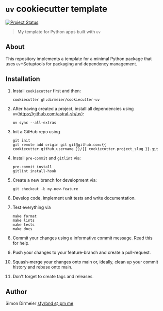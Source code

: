 # `uv` cookiecutter template

[![Project Status](http://www.repostatus.org/badges/latest/concept.svg)](http://www.repostatus.org/#concept)

> My template for Python apps built with `uv`

## About

This repository implements a template for a minimal Python package that uses `uv`+Setuptools for packaging and dependency management.

## Installation

1) Install `cookiecutter` first and then:

    ```bash
    cookiecutter gh:dirmeier/cookiecutter-uv
    ```

2) After having created a project, install all dependencies using `uv`(https://github.com/astral-sh/uv):

    ```shell
    uv sync --all-extras
    ```

3) Init a GitHub repo using

   ```shell
   git init
   git remote add origin git git@github.com:{{ cookiecutter.github_username }}/{{ cookiecutter.project_slug }}.git
   ```

4) Install `pre-commit` and `gitlint` via:

   ```shell
   pre-commit install
   gitlint install-hook
   ``` 

5) Create a new branch for development via:

    ```shell
   git checkout -b my-new-feature
    ```
6) Develop code, implement unit tests and write documentation.
7) Test everything via

   ```shell
   make format
   make lints 
   make tests 
   make docs
   ```

8) Commit your changes using a informative commit message. Read [this](https://cbea.ms/git-commit/) for help.
9) Push your changes to your feature-branch and create a pull-request.
10) Squash-merge your changes onto main or, ideally, clean up your commit history and rebase onto main.
11) Don't forget to create tags and releases.

## Author

Simon Dirmeier <a href="mailto:sfyrbnd @ pm me">sfyrbnd @ pm me</a>
